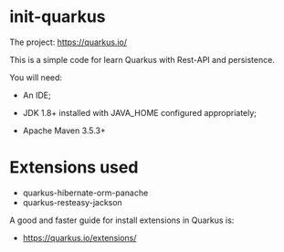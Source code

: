 # init-quarkus

The project: https://quarkus.io/

This is a simple code for learn Quarkus with Rest-API and persistence.

You will need:

- An IDE;

- JDK 1.8+ installed with JAVA_HOME configured appropriately;

- Apache Maven 3.5.3+

# Extensions used

- quarkus-hibernate-orm-panache
- quarkus-resteasy-jackson

A good and faster guide for install extensions in Quarkus is:
- https://quarkus.io/extensions/
